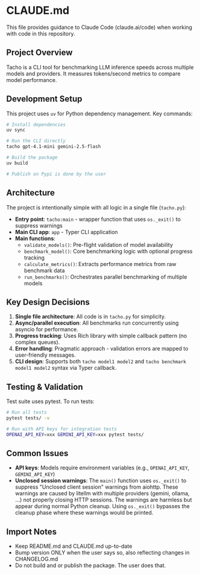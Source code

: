# CLAUDE.md

This file provides guidance to Claude Code (claude.ai/code) when working with code in this repository.

## Project Overview

Tacho is a CLI tool for benchmarking LLM inference speeds across multiple models and providers. It measures tokens/second metrics to compare model performance.

## Development Setup

This project uses `uv` for Python dependency management. Key commands:

```bash
# Install dependencies
uv sync

# Run the CLI directly
tacho gpt-4.1-mini gemini-2.5-flash

# Build the package
uv build

# Publish on Pypi is done by the user
```

## Architecture

The project is intentionally simple with all logic in a single file (`tacho.py`):

- **Entry point**: `tacho:main` - wrapper function that uses `os._exit()` to suppress warnings
- **Main CLI app**: `app` - Typer CLI application
- **Main functions**:
  - `validate_models()`: Pre-flight validation of model availability
  - `benchmark_model()`: Core benchmarking logic with optional progress tracking
  - `calculate_metrics()`: Extracts performance metrics from raw benchmark data
  - `run_benchmarks()`: Orchestrates parallel benchmarking of multiple models

## Key Design Decisions

1. **Single file architecture**: All code is in `tacho.py` for simplicity.
2. **Async/parallel execution**: All benchmarks run concurrently using asyncio for performance.
3. **Progress tracking**: Uses Rich library with simple callback pattern (no complex queues).
4. **Error handling**: Pragmatic approach - validation errors are mapped to user-friendly messages.
5. **CLI design**: Supports both `tacho model1 model2` and `tacho benchmark model1 model2` syntax via Typer callback.

## Testing & Validation

Test suite uses pytest. To run tests:

```bash
# Run all tests
pytest tests/ -v

# Run with API keys for integration tests
OPENAI_API_KEY=xxx GEMINI_API_KEY=xxx pytest tests/
```

## Common Issues

- **API keys**: Models require environment variables (e.g., `OPENAI_API_KEY`, `GEMINI_API_KEY`)
- **Unclosed session warnings**: The `main()` function uses `os._exit()` to suppress "Unclosed client session" warnings from aiohttp. These warnings are caused by litellm with multiple providers (gemini, ollama, ...) not properly closing HTTP sessions. The warnings are harmless but appear during normal Python cleanup. Using `os._exit()` bypasses the cleanup phase where these warnings would be printed.

## Import Notes

- Keep README.md and CLAUDE.md up-to-date
- Bump version ONLY when the user says so, also reflecting changes in CHANGELOG.md
- Do not build and or publish the package. The user does that.
